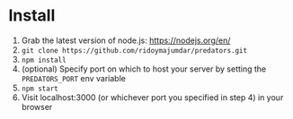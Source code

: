 # Install

1. Grab the latest version of node.js: https://nodejs.org/en/
2. `git clone https://github.com/ridoymajumdar/predators.git`
3. `npm install`
4. (optional) Specify port on which to host your server by setting the `PREDATORS_PORT` env variable
5. `npm start`
6. Visit localhost:3000 (or whichever port you specified in step 4) in your browser
